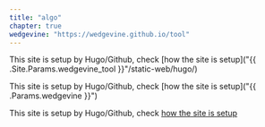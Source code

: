 ```yaml
---
title: "algo"
chapter: true
wedgevine: "https://wedgevine.github.io/tool"
---
```


This site is setup by Hugo/Github, check [how the site is setup]("{{ .Site.Params.wedgevine_tool }}"/static-web/hugo/)

This site is setup by Hugo/Github, check [how the site is setup]("{{ .Params.wedgevine }}")

This site is setup by Hugo/Github, check [how the site is setup](http://wedgevine.github.io/tool/static-web/hugo/)
